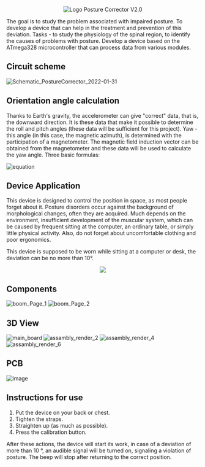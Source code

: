 <p align="center">
  <img src="https://user-images.githubusercontent.com/57411317/151821274-4164057d-ee9a-4b8c-9f87-2caa523602cf.png" alt="Logo Posture Corrector V2.0">
</p>
The goal is to study the problem associated with impaired posture. To develop a device that can help in the treatment and prevention of this deviation.
Tasks - to study the physiology of the spinal region, to identify the causes of problems with posture. Develop a device based on the ATmega328 microcontroller that can process data from various modules.

## Circuit scheme
![Schematic_PostureCorrector_2022-01-31](https://user-images.githubusercontent.com/57411317/151808925-d10869ab-f236-4f13-8ec3-32ef9dad5a52.png)

## Orientation angle calculation

Thanks to Earth's gravity, the accelerometer can give "correct" data, that is, the downward direction. It is these data that make it possible to determine the roll and pitch angles (these data will be sufficient for this project). Yaw - this angle (in this case, the magnetic azimuth), is determined with the participation of a magnetometer. The magnetic field induction vector can be obtained from the magnetometer and these data will be used to calculate the yaw angle. Three basic formulas:

![equation](https://user-images.githubusercontent.com/57411317/151813489-9f3156ac-654b-461b-907d-0aea02134e20.png)

## Device Application

This device is designed to control the position in space, as most people forget about it. Posture disorders occur against the background of morphological changes, often they are acquired. Much depends on the environment, insufficient development of the muscular system, which can be caused by frequent sitting at the computer, an ordinary table, or simply little physical activity. Also, do not forget about uncomfortable clothing and poor ergonomics.

This device is supposed to be worn while sitting at a computer or desk, the deviation can be no more than 10°.

<p align="center">
  <img src="https://user-images.githubusercontent.com/57411317/151813742-cf35b4f3-0e02-4dcb-92c4-6b049aadff54.png">
</p>

## Components

![boom_Page_1](https://user-images.githubusercontent.com/57411317/151819519-20cb87ad-2316-4ca7-8bb2-7b32472bcb46.png)
![boom_Page_2](https://user-images.githubusercontent.com/57411317/151819529-049f4372-b08c-48c4-b06c-d4da548a5426.png)

## 3D View


![main_board](https://user-images.githubusercontent.com/57411317/151819686-95333f95-5f06-433c-8dac-b4829655dc22.png)
![assambly_render_2](https://user-images.githubusercontent.com/57411317/151822067-ae28145c-6fc4-4fb8-a39e-9a56d30a36aa.png)
![assambly_render_4](https://user-images.githubusercontent.com/57411317/151819790-fe8962b1-cdc0-4d5f-9b02-8c22d5eb7c43.png)
![assambly_render_6](https://user-images.githubusercontent.com/57411317/151819796-45282091-4b44-4d28-bc96-e930ad322393.png)

## PCB

![image](https://user-images.githubusercontent.com/57411317/151821207-72773bba-7e33-42ce-b143-a2524433a713.png)

## Instructions for use

1. Put the device on your back or chest.
2. Tighten the straps.
3. Straighten up (as much as possible).
4. Press the calibration button.

After these actions, the device will start its work, in case of a deviation of more than 10 °, an audible signal will be turned on, signaling a violation of posture. The beep will stop after returning to the correct position.
